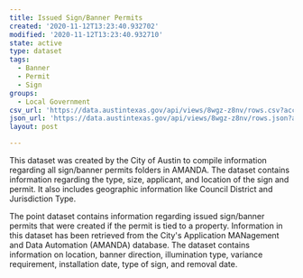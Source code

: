 ```yaml
---
title: Issued Sign/Banner Permits
created: '2020-11-12T13:23:40.932702'
modified: '2020-11-12T13:23:40.932710'
state: active
type: dataset
tags:
  - Banner
  - Permit
  - Sign
groups:
  - Local Government
csv_url: 'https://data.austintexas.gov/api/views/8wgz-z8nv/rows.csv?accessType=DOWNLOAD'
json_url: 'https://data.austintexas.gov/api/views/8wgz-z8nv/rows.json?accessType=DOWNLOAD'
layout: post

---
```

This dataset was created by the City of Austin to compile information regarding all  sign/banner permits folders in AMANDA. The dataset contains information regarding the type, size, applicant, and location of the sign and permit. It also includes geographic information like Council District and Jurisdiction Type. 

The point dataset contains information regarding issued sign/banner permits that were created if the permit is tied to a property. Information in this dataset has been retrieved from the City's Application MANagement and Data Automation (AMANDA) database. The dataset contains information on location, banner direction, illumination type, variance requirement, installation date, type of sign, and removal date.
